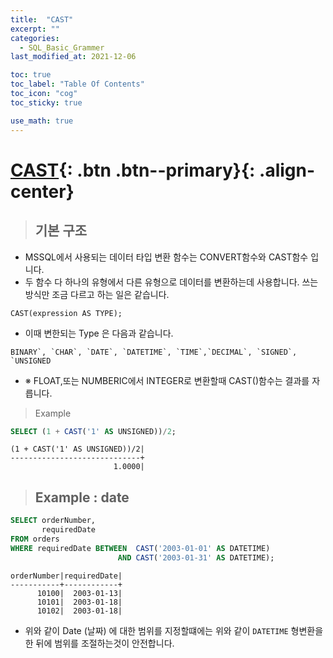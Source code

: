 ```yaml
---
title:  "CAST"
excerpt: ""
categories:
  - SQL_Basic_Grammer
last_modified_at: 2021-12-06

toc: true
toc_label: "Table Of Contents"
toc_icon: "cog"
toc_sticky: true

use_math: true
---
```


# [CAST](#link){: .btn .btn--primary}{: .align-center}

> ## 기본 구조

- MSSQL에서 사용되는 데이터 타입 변환 함수는 CONVERT함수와 CAST함수 입니다.
- 두 함수 다 하나의 유형에서 다른 유형으로 데이터를 변환하는데 사용합니다.  쓰는 방식만 조금 다르고 하는 일은 같습니다.

```
CAST(expression AS TYPE);
```

- 이때 변한되는 Type 은 다음과 같습니다.

```
BINARY`, `CHAR`, `DATE`, `DATETIME`, `TIME`,`DECIMAL`, `SIGNED`, `UNSIGNED
```

- ※ FLOAT,또는 NUMBERIC에서 INTEGER로 변환할때 CAST()함수는 결과를 자릅니다.

> Example

```sql
SELECT (1 + CAST('1' AS UNSIGNED))/2;
```

```
(1 + CAST('1' AS UNSIGNED))/2|
-----------------------------+
                       1.0000|
```

> ## Example : date

```sql
SELECT orderNumber,
       requiredDate
FROM orders
WHERE requiredDate BETWEEN  CAST('2003-01-01' AS DATETIME)
                        AND CAST('2003-01-31' AS DATETIME);
```

```
orderNumber|requiredDate|
-----------+------------+
      10100|  2003-01-13|
      10101|  2003-01-18|
      10102|  2003-01-18|
```

- 위와 같이 Date (날짜) 에 대한 범위를 지정할떄에는 위와 같이 `DATETIME` 형변환을 한 뒤에 범위를 조절하는것이 안전합니다.

